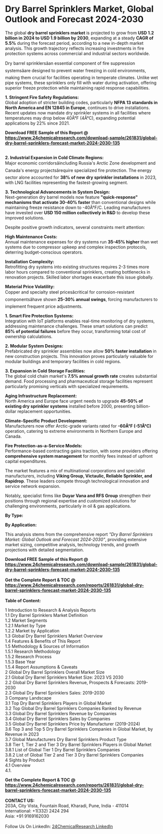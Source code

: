 <h1>Dry Barrel Sprinklers Market, Global Outlook and Forecast 2024-2030</h1><p>The global <strong>dry barrel sprinklers market</strong> is projected to grow from <strong>USD 1.2 billion in 2024 to USD 1.9 billion by 2030</strong>, expanding at a steady <strong>CAGR of 5.5%</strong> during the forecast period, according to a new in-depth market analysis. This growth trajectory reflects increasing investments in fire protection systems across commercial and industrial sectors worldwide.</p><p>Dry barrel sprinklersâan essential component of fire suppression systemsâare designed to prevent water freezing in cold environments, making them crucial for facilities operating in temperate climates. Unlike wet pipe systems, these sprinklers only fill with water during activation, offering superior freeze protection while maintaining rapid response capabilities.</p><p><strong>1. Stringent Fire Safety Regulations:</strong><br>
Global adoption of stricter building codes, particularly <strong>NFPA 13 standards in North America and EN 12845 in Europe</strong>, continues to drive installations. Recent updates now mandate dry sprinkler systems in all facilities where temperatures may drop below 40Â°F (4Â°C), expanding potential applications by 22% since 2021.</p><div><b>Download FREE Sample of this Report @ 
            <a href="https://www.24chemicalresearch.com/download-sample/261831/global-dry-barrel-sprinklers-forecast-market-2024-2030-135">
            https://www.24chemicalresearch.com/download-sample/261831/global-dry-barrel-sprinklers-forecast-market-2024-2030-135</a></b></div><br><p><strong>2. Industrial Expansion in Cold Climate Regions:</strong><br>
Major economic corridorsâincluding Russia's Arctic Zone development and Canada's energy projectsârequire specialized fire protection. The energy sector alone accounted for <strong>38% of new dry sprinkler installations</strong> in 2023, with LNG facilities representing the fastest-growing segment.</p><p><strong>3. Technological Advancements in System Design:</strong><br>
Next-generation dry barrel models now feature <strong>"quick-response" mechanisms that activate 30-40% faster</strong> than conventional designs while maintaining freeze resistance down to -40Â°F/C. Leading manufacturers have invested over <strong>USD 150 million collectively in R&amp;D</strong> to develop these improved solutions.</p><p>Despite positive growth indicators, several constraints merit attention:</p><p><strong>High Maintenance Costs:</strong><br>
    Annual maintenance expenses for dry systems run <strong>35-45% higher</strong> than wet systems due to compressor upkeep and complex inspection protocols, deterring budget-conscious operators.</p><p><strong>Installation Complexity:</strong><br>
    Retrofitting dry systems into existing structures requires 2-3 times more labor hours compared to conventional sprinklers, creating bottlenecks in renovation projects. Skilled labor shortages exacerbate this issue globally.</p><p><strong>Material Price Volatility:</strong><br>
    Copper and specialty steel pricesâcritical for corrosion-resistant componentsâhave shown <strong>25-30% annual swings</strong>, forcing manufacturers to implement frequent price adjustments.</p><p><strong>1. Smart Fire Protection Systems:</strong><br>
Integration with IoT platforms enables real-time monitoring of dry systems, addressing maintenance challenges. These smart solutions can predict <strong>85% of potential failures</strong> before they occur, transforming total cost of ownership calculations.</p><p><strong>2. Modular System Designs:</strong><br>
Prefabricated dry sprinkler assemblies now allow <strong>50% faster installation</strong> in new construction projects. This innovation proves particularly valuable for modular buildings and temporary facilities in cold regions.</p><p><strong>3. Expansion in Cold Storage Facilities:</strong><br>
The global cold chain market's <strong>7.5% annual growth rate</strong> creates substantial demand. Food processing and pharmaceutical storage facilities represent particularly promising verticals with specialized requirements.</p><p><strong>Aging Infrastructure Replacement:</strong><br>
    North America and Europe face urgent needs to upgrade <strong>45-50% of existing dry sprinkler systems</strong> installed before 2000, presenting billion-dollar replacement opportunities.</p><p><strong>Climate-Specific Product Development:</strong><br>
    Manufacturers now offer Arctic-grade variants rated for <strong>-60Â°F (-51Â°C)</strong> operation, catering to extreme environments in Northern Europe and Canada.</p><p><strong>Fire Protection-as-a-Service Models:</strong><br>
    Performance-based contracting gains traction, with some providers offering <strong>comprehensive system management</strong> for monthly fees instead of upfront capital expenditures.</p><p>The market features a mix of multinational corporations and specialist manufacturers, including <strong>Viking Group, Victaulic, Reliable Sprinkler, and Rapidrop</strong>. These leaders compete through technological innovation and service network expansion.</p><p>Notably, specialist firms like <strong>Duyar Vana and RFS Group</strong> strengthen their positions through regional expertise and customized solutions for challenging environments, particularly in oil &amp; gas applications.</p><p><strong>By Type:</strong></p><p><strong>By Application:</strong></p><p>This analysis stems from the comprehensive report <em>"Dry Barrel Sprinklers Market: Global Outlook and Forecast 2024-2030"</em>, providing extensive market sizing, competitive analysis, technology trends, and growth projections with detailed segmentation.</p><div><b>Download FREE Sample of this Report @ 
            <a href="https://www.24chemicalresearch.com/download-sample/261831/global-dry-barrel-sprinklers-forecast-market-2024-2030-135">
            https://www.24chemicalresearch.com/download-sample/261831/global-dry-barrel-sprinklers-forecast-market-2024-2030-135</a></b></div><br><div><b>Get the Complete Report & TOC @ 
            <a href="https://www.24chemicalresearch.com/reports/261831/global-dry-barrel-sprinklers-forecast-market-2024-2030-135">
            https://www.24chemicalresearch.com/reports/261831/global-dry-barrel-sprinklers-forecast-market-2024-2030-135</a></b></div><br>
            <b>Table of Content:</b><p>1 Introduction to Research & Analysis Reports<br />
    1.1 Dry Barrel Sprinklers Market Definition<br />
    1.2 Market Segments<br />
        1.2.1 Market by Type<br />
        1.2.2 Market by Application<br />
    1.3 Global Dry Barrel Sprinklers Market Overview<br />
    1.4 Features & Benefits of This Report<br />
    1.5 Methodology & Sources of Information<br />
        1.5.1 Research Methodology<br />
        1.5.2 Research Process<br />
        1.5.3 Base Year<br />
        1.5.4 Report Assumptions & Caveats<br />
2 Global Dry Barrel Sprinklers Overall Market Size<br />
    2.1 Global Dry Barrel Sprinklers Market Size: 2023 VS 2030<br />
    2.2 Global Dry Barrel Sprinklers Revenue, Prospects & Forecasts: 2019-2030<br />
    2.3 Global Dry Barrel Sprinklers Sales: 2019-2030<br />
3 Company Landscape<br />
    3.1 Top Dry Barrel Sprinklers Players in Global Market<br />
    3.2 Top Global Dry Barrel Sprinklers Companies Ranked by Revenue<br />
    3.3 Global Dry Barrel Sprinklers Revenue by Companies<br />
    3.4 Global Dry Barrel Sprinklers Sales by Companies<br />
    3.5 Global Dry Barrel Sprinklers Price by Manufacturer (2019-2024)<br />
    3.6 Top 3 and Top 5 Dry Barrel Sprinklers Companies in Global Market, by Revenue in 2023<br />
    3.7 Global Manufacturers Dry Barrel Sprinklers Product Type<br />
    3.8 Tier 1, Tier 2 and Tier 3 Dry Barrel Sprinklers Players in Global Market<br />
        3.8.1 List of Global Tier 1 Dry Barrel Sprinklers Companies<br />
        3.8.2 List of Global Tier 2 and Tier 3 Dry Barrel Sprinklers Companies<br />
4 Sights by Product<br />
    4.1 Overview<br />
        4.1.</p><div><b>Get the Complete Report & TOC @ 
            <a href="https://www.24chemicalresearch.com/reports/261831/global-dry-barrel-sprinklers-forecast-market-2024-2030-135">
            https://www.24chemicalresearch.com/reports/261831/global-dry-barrel-sprinklers-forecast-market-2024-2030-135</a></b></div><br><b>CONTACT US:</b><br>
            203A, City Vista, Fountain Road, Kharadi, Pune, India - 411014<br>
            International: +1(332) 2424 294<br>
            Asia: +91 9169162030 <br><br>
            Follow Us On LinkedIn: <a href="https://www.linkedin.com/company/24chemicalresearch/">24ChemicalResearch LinkedIn</a>